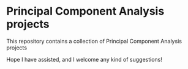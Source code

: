 # Principal Component Analysis projects

This repository contains a collection of Principal Component Analysis projects

Hope I have assisted, and I welcome any kind of suggestions!
